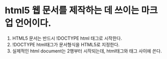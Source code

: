 # html5 웹 문서를 제작하는 데 쓰이는 마크업 언어이다.
1. HTML5 문서는 반드시 !DOCTYPE html 태그로 시작한다.
2. !DOCTYPE html태그가 문서형식을 HTML5로 지정한다.
3. 실제적인 html document는 2행부터 시작되는데, html태그와 </html>태그 사이에 쓴다.
